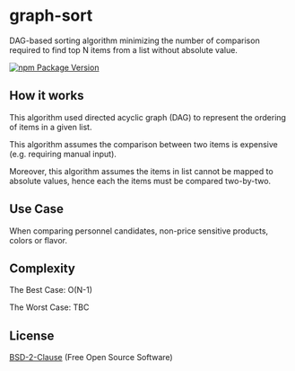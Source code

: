 # graph-sort

DAG-based sorting algorithm minimizing the number of comparison required to find top N items from a list without absolute value.

[![npm Package Version](https://img.shields.io/npm/v/graph-sort.svg?maxAge=3600)](https://www.npmjs.com/package/graph-sort)

## How it works

This algorithm used directed acyclic graph (DAG) to represent the ordering of items in a given list.

This algorithm assumes the comparison between two items is expensive (e.g. requiring manual input).

Moreover, this algorithm assumes the items in list cannot be mapped to absolute values, hence each the items must be compared two-by-two.

## Use Case

When comparing personnel candidates, non-price sensitive products, colors or flavor.

## Complexity

The Best Case: O(N-1)

The Worst Case: TBC

## License

[BSD-2-Clause](./LICENSE) (Free Open Source Software)
